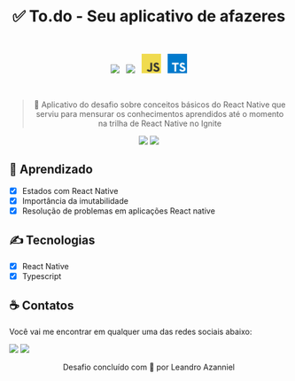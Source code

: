 <div align="center">
  <h1>✅ To.do - Seu aplicativo de afazeres</h1>

  <br>

  <p>
    <img src="https://user-images.githubusercontent.com/71537090/159611634-9c2009c9-fe18-433a-829f-320b3c68a6f6.png" height="35px"/>
    &nbsp;
    <img src="https://user-images.githubusercontent.com/71537090/159611771-394305ff-02c4-4440-af93-f6d601381392.png" height="35px"/>
    &nbsp;
    <img src="https://raw.githubusercontent.com/github/explore/80688e429a7d4ef2fca1e82350fe8e3517d3494d/topics/javascript/javascript.png" height="35px"/>
    &nbsp;
    <img src="https://raw.githubusercontent.com/github/explore/80688e429a7d4ef2fca1e82350fe8e3517d3494d/topics/typescript/typescript.png" height="35px"/>
  </p>

  <br>

  > 📱 Aplicativo do desafio sobre conceitos básicos do React Native que serviu para mensurar os conhecimentos aprendidos até o momento na trilha de React Native no Ignite
  
  <img height="500px" src="https://user-images.githubusercontent.com/71537090/170805880-5beb8b6c-7d49-443c-b633-759889f494d6.png" />
  <img height="500px" src="https://user-images.githubusercontent.com/71537090/170805879-007cd1b3-7009-4b4b-bd74-2caca91f7eea.png" />
</div>

## 🔨 Aprendizado

- [x] Estados com React Native
- [x] Importância da imutabilidade
- [x] Resolução de problemas em aplicações React native

## ✍ Tecnologias

- [x] React Native
- [x] Typescript

## ☕ Contatos

Você vai me encontrar em qualquer uma das redes sociais abaixo:

<a href = "mailto: leo.azannielttt@gmail.com"><img src="https://img.shields.io/badge/-Gmail-%23EA4335?style=for-the-badge&logo=gmail&logoColor=white" target="_blank" margin-right="10px"></a>
<a href="https://www.linkedin.com/in/leandroazanniel/" target="_blank"><img src="https://img.shields.io/badge/-LinkedIn-%230077B5?style=for-the-badge&logo=linkedin&logoColor=white" target="_blank"></a>


<p align="center">Desafio concluído com 💜 por Leandro Azanniel</p>
